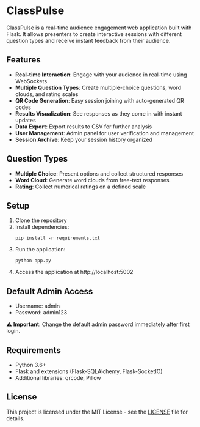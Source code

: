 # ClassPulse

ClassPulse is a real-time audience engagement web application built with Flask. It allows presenters to create interactive sessions with different question types and receive instant feedback from their audience.

## Features

- **Real-time Interaction**: Engage with your audience in real-time using WebSockets
- **Multiple Question Types**: Create multiple-choice questions, word clouds, and rating scales
- **QR Code Generation**: Easy session joining with auto-generated QR codes
- **Results Visualization**: See responses as they come in with instant updates
- **Data Export**: Export results to CSV for further analysis
- **User Management**: Admin panel for user verification and management
- **Session Archive**: Keep your session history organized

## Question Types

- **Multiple Choice**: Present options and collect structured responses
- **Word Cloud**: Generate word clouds from free-text responses
- **Rating**: Collect numerical ratings on a defined scale

## Setup

1. Clone the repository
2. Install dependencies:
   ```
   pip install -r requirements.txt
   ```
3. Run the application:
   ```
   python app.py
   ```
4. Access the application at http://localhost:5002

## Default Admin Access

- Username: admin
- Password: admin123

⚠️ **Important**: Change the default admin password immediately after first login.

## Requirements

- Python 3.6+
- Flask and extensions (Flask-SQLAlchemy, Flask-SocketIO)
- Additional libraries: qrcode, Pillow

## License

This project is licensed under the MIT License - see the [LICENSE](LICENSE) file for details.